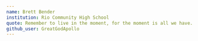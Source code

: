 ```yaml
---
name: Brett Bender
institution: Rio Community High School
quote: Remember to live in the moment, for the moment is all we have.
github_user: GreatGodApollo
---
```

